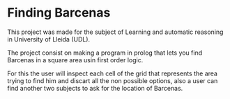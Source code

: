 # Finding Barcenas
This project was made for the subject of Learning and automatic reasoning in University of Lleida (UDL).

The project consist on making a program in prolog that lets you find Barcenas in a square area usin first order logic.

For this the user will inspect each cell of the grid that represents the area trying to find him and discart all the non possible options, also a user can find another two subjects to ask for the location of Barcenas.

